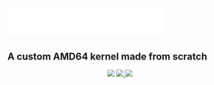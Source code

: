 <div align="left">
  <img width="70%" src="https://github.com/khytryy/norOS-core/blob/main/norOS.png" alt="norOS logo">
</div>

## A custom AMD64 kernel made from scratch


<p align="center">
  <img src="https://img.shields.io/github/languages/top/khytryy/norOS-core?logo=c&label=">
  <a href="https://github.com/khytryy/norOS-core/blob/master/LICENSE">
    <img src="https://img.shields.io/github/license/malwarepad/cavOS">
  </a>
  <a href="https://app.codacy.com/gh/khytryy/norOS-core/dashboard?utm_source=gh&utm_medium=referral&utm_content=&utm_campaign=Badge_grade">
    <img src="https://app.codacy.com/project/badge/Grade/b0fd81ba8faa417fb1c2ea999d92c519">
  </a>
</p>
